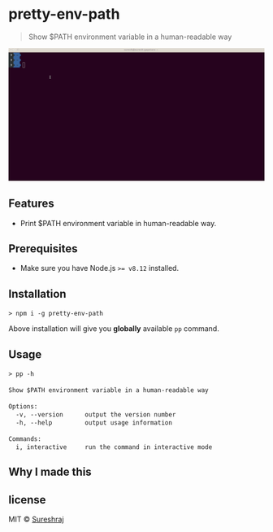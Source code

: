 # pretty-env-path
> Show $PATH environment variable in a human-readable way

![pretty-env-path in action](https://raw.githubusercontent.com/m-sureshraj/pretty-env-path/HEAD/media/pretty-env-path-in-action.gif "pretty-env-path in action")

## Features
* Print $PATH environment variable in human-readable way.

## Prerequisites
- Make sure you have Node.js `>= v8.12` installed.

## Installation
```
> npm i -g pretty-env-path
```
Above installation will give you **globally** available `pp` command. 

## Usage
```
> pp -h

Show $PATH environment variable in a human-readable way

Options:
  -v, --version 	 output the version number
  -h, --help 		 output usage information 

Commands:
  i, interactive 	 run the command in interactive mode
```

## Why I made this

## license
MIT © [Sureshraj](https://github.com/m-sureshraj)
